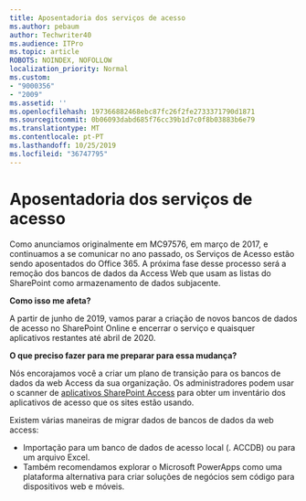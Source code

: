 ```yaml
---
title: Aposentadoria dos serviços de acesso
ms.author: pebaum
author: Techwriter40
ms.audience: ITPro
ms.topic: article
ROBOTS: NOINDEX, NOFOLLOW
localization_priority: Normal
ms.custom:
- "9000356"
- "2009"
ms.assetid: ''
ms.openlocfilehash: 197366882468ebc87fc26f2fe2733371790d1871
ms.sourcegitcommit: 0b06093dabd685f76cc39b1d7c0f8b03883b6e79
ms.translationtype: MT
ms.contentlocale: pt-PT
ms.lasthandoff: 10/25/2019
ms.locfileid: "36747795"
---
```

# <a name="access-services-retirement"></a>Aposentadoria dos serviços de acesso

Como anunciamos originalmente em MC97576, em março de 2017, e continuamos a se comunicar no ano passado, os Serviços de Acesso estão sendo aposentados do Office 365. A próxima fase desse processo será a remoção dos bancos de dados da Access Web que usam as listas do SharePoint como armazenamento de dados subjacente.

**Como isso me afeta?**

A partir de junho de 2019, vamos parar a criação de novos bancos de dados de acesso no SharePoint Online e encerrar o serviço e quaisquer aplicativos restantes até abril de 2020.

**O que preciso fazer para me preparar para essa mudança?**

Nós encorajamos você a criar um plano de transição para os bancos de dados da web Access da sua organização. Os administradores podem usar o scanner de [aplicativos SharePoint Access](https://github.com/SharePoint/PnP-Tools/tree/master/Solutions/SharePoint.AccessApp.Scanner) para obter um inventário dos aplicativos de acesso que os sites estão usando.

Existem várias maneiras de migrar dados de bancos de dados da web access:

- Importação para um banco de dados de acesso local (. ACCDB) ou para um arquivo Excel.
- Também recomendamos explorar o Microsoft PowerApps como uma plataforma alternativa para criar soluções de negócios sem código para dispositivos web e móveis.